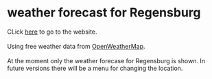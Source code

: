 # weather forecast for Regensburg
CLick <a href="https://mjferstl.github.io/weather_forecast/">here</a> to go to the website.<br>
<br>
Using free weather data from <a href="https://openweathermap.org/">OpenWeatherMap</a>.<br>
<br>
At the moment only the weather forecase for Regensburg is shown.
In future versions there will be a menu for changing the location.
